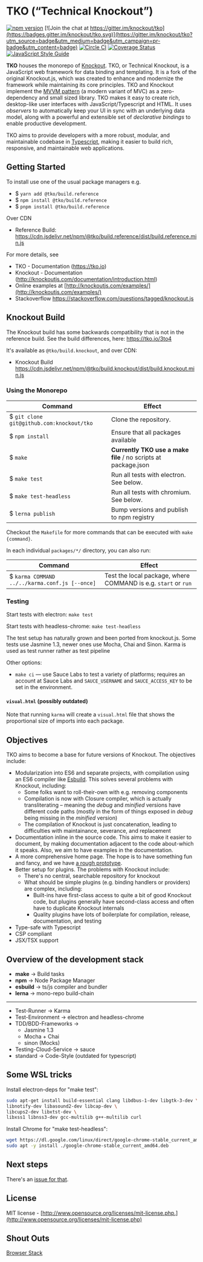 
# TKO (“Technical Knockout”)

[![npm version](https://badge.fury.io/js/@tko%2Fbuild.reference.svg)](https://badge.fury.io/js/@tko%2Fbuild.reference)
[![Join the chat at https://gitter.im/knockout/tko](https://badges.gitter.im/knockout/tko.svg)](https://gitter.im/knockout/tko?utm_source=badge&utm_medium=badge&utm_campaign=pr-badge&utm_content=badge)
[![Circle CI](https://circleci.com/gh/knockout/tko.svg?style=shield)](https://circleci.com/gh/knockout/tko)
[![Coverage Status](https://coveralls.io/repos/knockout/tko/badge.svg?branch=master&service=github)](https://coveralls.io/github/knockout/tko?branch=master)
[![JavaScript Style Guide](https://img.shields.io/badge/code_style-standard-brightgreen.svg)](https://standardjs.com)

<!-- [![Sauce Test Status](https://saucelabs.com/browser-matrix/tko.svg)](https://saucelabs.com/u/tko) -->

**TKO** houses the monorepo of [Knockout](https://github.com/knockout/knockout).
TKO, or Technical Knockout, is a JavaScript web framework for data binding and templating. It is a fork of the original Knockout.js, which was created to enhance and modernize the framework while maintaining its core principles. TKO and Knockout implement the [MVVM pattern](http://en.wikipedia.org/wiki/Model_View_ViewModel) (a modern variant of MVC) as a zero-dependency and small sized library. TKO makes it easy to create rich, desktop-like user interfaces with JavaScript/Typescript and HTML. It uses *observers* to automatically keep your UI in sync with an underlying data model, along with a powerful and extensible set of *declarative bindings* to enable productive development. 

TKO aims to provide developers with a more robust, modular, and maintainable codebase in [Typescript](https://www.typescriptlang.org/), making it easier to build rich, responsive, and maintainable web applications.



## Getting Started

To install use one of the usual package managers e.g.

- $ `yarn add @tko/build.reference`
- $ `npm install @tko/build.reference`
- $ `pnpm install @tko/build.reference`


Over CDN

- Reference Build: https://cdn.jsdelivr.net/npm/@tko/build.reference/dist/build.reference.min.js

For more details, see

 * TKO - Documentation (https://tko.io)
 * Knockout - Documentation (http://knockoutjs.com/documentation/introduction.html)
 * Online examples at [http://knockoutjs.com/examples/](http://knockoutjs.com/examples/)
 * Stackoverflow https://stackoverflow.com/questions/tagged/knockout.js

## Knockout Build

The Knockout build has some backwards compatibility that is not in the reference build.  See the build differences, here: https://tko.io/3to4

It's available as `@tko/build.knockout`, and over CDN:

- Knockout Build https://cdn.jsdelivr.net/npm/@tko/build.knockout/dist/build.knockout.min.js

### Using the Monorepo

| Command | Effect |
| ------- | ------ |
| $ `git clone git@github.com:knockout/tko` | Clone the repository. |
| $ `npm install` | Ensure that all packages available |
| $ `make` | **Currently TKO use a make file** / no scripts at package.json |
| $ `make test` | Run all tests with electron. See below. |
| $ `make test-headless` | Run all tests with chromium. See below. |
| $ `lerna publish` | Bump versions and publish to npm registry |

Checkout the `Makefile` for more commands that can be executed with `make {command}`.

In each individual `packages/*/` directory, you can also run:

| Command | Effect |
| --- | --- |
| $ `karma COMMAND ../../karma.conf.js [--once]`  | Test the local package, where COMMAND is e.g. `start` or `run` |

### Testing

Start tests with electron: `make test`

Start tests with headless-chrome: `make test-headless`

The test setup has naturally grown and been ported from knockout.js. Some tests use Jasmine 1.3, newer ones use Mocha, Chai and Sinon. Karma is used as test runner rather as test pipeline

Other options:

- `make ci` — use Sauce Labs to test a variety of platforms; requires an account at Sauce Labs and `SAUCE_USERNAME` and `SAUCE_ACCESS_KEY` to be set in the environment.

#### `visual.html` (possibly outdated)

Note that running `karma` will create a `visual.html` file that shows the proportional size of imports into each package.

## Objectives

TKO aims to become a base for future versions of Knockout.  The objectives include:

- Modularization into ES6 and separate projects, with compilation using an ES6 compiler like [Esbuild](https://esbuild.github.io/).  This solves several problems with Knockout, including:
  - Some folks want to roll-their-own with e.g. removing components
  - Compilation is now with Closure compiler, which is actually transliterating – meaning the *debug* and *minified* versions have different code paths (mostly in the form of things exposed in *debug* being missing in the *minified* version)
  - The compilation of Knockout is just concatenation, leading to difficulties with maintainance, severance, and replacement
- Documentation inline in the source code.  This aims to make it easier to document, by making documentation adjacent to the code about-which it speaks.  Also, we aim to have examples in the documentation.
- A more comprehensive home page.  The hope is to have something fun and fancy, and we have [a rough prototype](http://brianmhunt.github.io/knockout).
- Better setup for plugins.  The problems with Knockout include:
  - There's no central, searchable repository for knockout
  - What should be simple plugins (e.g. binding handlers or providers) are complex, including:
    - Built-ins have first-class access to quite a bit of good Knockout code, but plugins generally have second-class access and often have to duplicate Knockout internals
    - Quality plugins have lots of boilerplate for compilation, release, documentation, and testing
- Type-safe with Typescript
- CSP compliant
- JSX/TSX support

## Overview of the development stack

- **make** -> Build tasks
- **npm** -> Node Package Manager
- **esbuild** -> ts/js compiler and bundler
- **lerna** -> mono-repo build-chain
 
---

- Test-Runner -> Karma
- Test-Environment -> electron and headless-chrome
- TDD/BDD-Frameworks -> 
    - Jasmine 1.3
    - Mocha + Chai
    - sinon (Mocks)
- Testing-Cloud-Service -> sauce
- standard -> Code-Style (outdated for typescript)

## Some WSL tricks

Install electron-deps for "make test":

```bash
sudo apt-get install build-essential clang libdbus-1-dev libgtk-3-dev \
libnotify-dev libasound2-dev libcap-dev \
libcups2-dev libxtst-dev \
libxss1 libnss3-dev gcc-multilib g++-multilib curl
```

Install Chrome for "make test-headless":

```bash
wget https://dl.google.com/linux/direct/google-chrome-stable_current_amd64.deb
sudo apt -y install ./google-chrome-stable_current_amd64.deb
```

## Next steps

There's an [issue for that](https://github.com/knockout/tko/issues/1).

## License

MIT license - [http://www.opensource.org/licenses/mit-license.php.](http://www.opensource.org/licenses/mit-license.php)

## Shout Outs

<div>
  <a href='http://browserstack.com'>
    Browser Stack
  </a>
<div>
